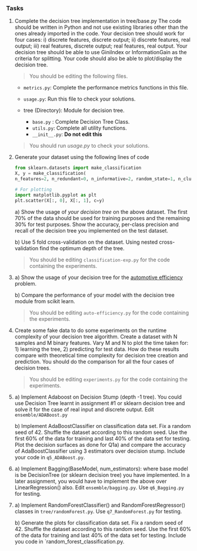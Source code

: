 ### Tasks

1. Complete the decision tree implementation in tree/base.py
The code should be written in Python and not use existing libraries other than the ones already imported in the code. Your decision tree should work for four cases: i) discrete features, discrete output; ii) discrete features, real output; iii) real features, discrete output; real features, real output. Your decision tree should be able to use GiniIndex or InformationGain as the criteria for splitting. Your code should also be able to plot/display the decision tree. 

    > You should be editing the following files.
  
    - `metrics.py`: Complete the performance metrics functions in this file. 

    - `usage.py`: Run this file to check your solutions.

    - tree (Directory): Module for decision tree.
      - `base.py` : Complete Decision Tree Class.
      - `utils.py`: Complete all utility functions.
      - `__init__.py`: **Do not edit this**

    > You should run _usage.py_ to check your solutions. 

2. 
    Generate your dataset using the following lines of code

    ```python
    from sklearn.datasets import make_classification
    X, y = make_classification(
    n_features=2, n_redundant=0, n_informative=2, random_state=1, n_clusters_per_class=2, class_sep=0.5)

    # For plotting
    import matplotlib.pyplot as plt
    plt.scatter(X[:, 0], X[:, 1], c=y)
    ```

    a) Show the usage of *your decision tree* on the above dataset. The first 70% of the data should be used for training purposes and the remaining 30% for test purposes. Show the accuracy, per-class precision and recall of the decision tree you implemented on the test dataset. 

    b) Use 5 fold cross-validation on the dataset. Using nested cross-validation find the optimum depth of the tree.
    
    > You should be editing `classification-exp.py` for the code containing the experiments.

3. 
    a) Show the usage of your decision tree for the [automotive efficiency](https://archive.ics.uci.edu/ml/datasets/auto+mpg) problem.
   
    b) Compare the performance of your model with the decision tree module from scikit learn.
    
   > You should be editing `auto-efficiency.py` for the code containing the experiments.
    
4. Create some fake data to do some experiments on the runtime complexity of your decision tree algorithm. Create a dataset with N samples and M binary features. Vary M and N to plot the time taken for: 1) learning the tree, 2) predicting for test data. How do these results compare with theoretical time complexity for decision tree creation and prediction. You should do the comparison for all the four cases of decision trees.

    >You should be editing `experiments.py` for the code containing the experiments. 

5. 
    a) Implement Adaboost on Decision Stump (depth -1 tree). You could use Decision Tree learnt in assignment #1 or sklearn decision tree and solve it for the case of real input and discrete output. Edit `ensemble/ADABoost.py`

    b) Implement AdaBoostClassifier on classification data set. Fix a random seed of 42. Shuffle the dataset according to this random seed. Use the first 60% of the data for training and last 40% of the data set for testing. Plot the decision surfaces as done for Q1a) and compare the accuracy of AdaBoostClassifier using 3 estimators over decision stump. Include your code in `q5_ADABoost.py`.

6.
    a) Implement Bagging(BaseModel, num_estimators): where base model is be DecisionTree (or sklearn decision tree) you have implemented. In a later assignment, you would have to implement the above over LinearRegression() also. Edit `ensemble/bagging.py`. Use `q6_Bagging.py` for testing.

    
7. 
    a) Implement RandomForestClassifier() and RandomForestRegressor() classes in `tree/randomForest.py`. Use `q7_RandomForest.py` for testing.

     b) Generate the plots for classification data set. Fix a random seed of 42. Shuffle the dataset according to this random seed. Use the first 60% of the data for training and last 40% of the data set for testing. Include you code in `random_forest_classification.py.
